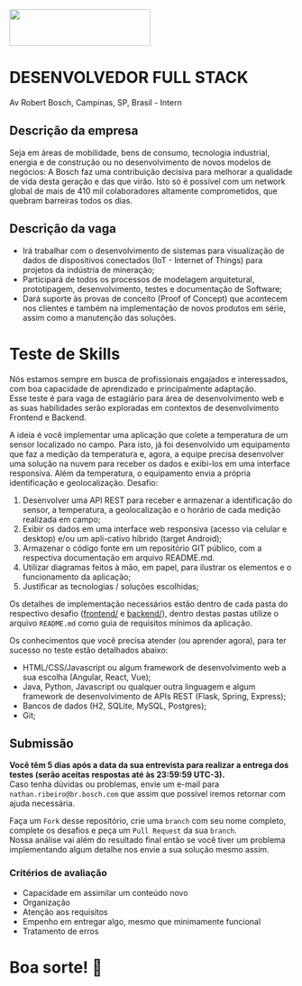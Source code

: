 <img src="https://github.com/bosch-mining/web-development-internship/blob/master/logo.png?raw=true" width="250" height="65">

# DESENVOLVEDOR FULL STACK
Av Robert Bosch, Campinas, SP, Brasil - Intern

## Descrição da empresa
Seja em áreas de mobilidade, bens de consumo, tecnologia industrial, energia e de construção ou no desenvolvimento de novos modelos de negócios: A Bosch faz uma contribuição decisiva para melhorar a qualidade de vida desta geração e das que virão. Isto só é possível com um network global de mais de 410 mil colaboradores altamente comprometidos, que quebram barreiras todos os dias.

## Descrição da vaga
- Irá trabalhar com o desenvolvimento de sistemas para visualização de dados de dispositivos conectados (IoT - Internet of Things) para projetos da indústria de mineração;
- Participará de todos os processos de modelagem arquitetural, prototipagem, desenvolvimento, testes e documentação de Software;
- Dará suporte às provas de conceito (Proof of Concept) que acontecem nos clientes e também na implementação de novos produtos em série, assim como a manutenção das soluções.

# Teste de Skills
Nós estamos sempre em busca de profissionais engajados e interessados, com boa capacidade de aprendizado e principalmente adaptação.  
Esse teste é para vaga de estagiário para área de desenvolvimento web e as suas habilidades serão exploradas em contextos de desenvolvimento Frontend e Backend.

A ideia é você implementar uma aplicação que colete a temperatura de um sensor localizado no campo. Para isto, já foi desenvolvido um equipamento que faz a medição da temperatura e, agora, a equipe precisa desenvolver uma solução na nuvem para receber os dados e exibi-los em uma interface responsiva.
Além da temperatura, o equipamento envia a própria identificação e geolocalização.
Desafio: 
1)	Desenvolver uma API REST para receber e armazenar a identificação do sensor, a temperatura, a geolocalização e o horário de cada medição realizada em campo;
2)	Exibir os dados em uma interface web responsiva (acesso via celular e desktop) e/ou um apli-cativo híbrido (target Android);
3)	Armazenar o código fonte em um repositório GIT público, com a respectiva documentação em arquivo README.md.
4)	Utilizar diagramas feitos à mão, em papel, para ilustrar os elementos e o funcionamento da aplicação;
5)	Justificar as tecnologias / soluções escolhidas;


Os detalhes de implementação necessários estão dentro de cada pasta do respectivo desafio ([frontend/](frontend) e [backend/](backend)), dentro destas pastas utilize o arquivo `README.md` como guia de requisitos mínimos da aplicação. 

Os conhecimentos que você precisa atender (ou aprender agora), para ter sucesso no teste estão detalhados abaixo:
- HTML/CSS/Javascript ou algum framework de desenvolvimento web a sua escolha (Angular, React, Vue);
- Java, Python, Javascript ou qualquer outra linguagem e algum framework de desenvolvimento de APIs REST (Flask, Spring, Express);
- Bancos de dados (H2, SQLite, MySQL, Postgres);
- Git;

## Submissão
**Você têm 5 dias após a data da sua entrevista para realizar a entrega dos testes (serão aceitas respostas até às 23:59:59 UTC-3).**   
Caso tenha dúvidas ou problemas, envie um e-mail para `nathan.ribeiro@br.bosch.com` que assim que possível iremos retornar com ajuda necessária.  

Faça um `Fork` desse repositório, crie uma `branch` com seu nome completo, complete os desafios e peça um `Pull Request` da sua `branch`.  
Nossa análise vai além do resultado final então se você tiver um problema implementando algum detalhe nos envie a sua solução mesmo assim.  

### Critérios de avaliação
- Capacidade em assimilar um conteúdo novo
- Organização
- Atenção aos requisitos
- Empenho em entregar algo, mesmo que minimamente funcional
- Tratamento de erros

# Boa sorte! :punch:
